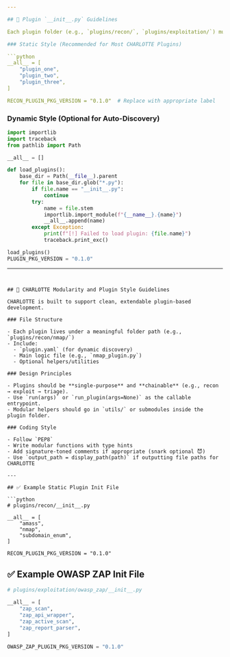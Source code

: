 ```yaml
---

## 🔧 Plugin `__init__.py` Guidelines

Each plugin folder (e.g., `plugins/recon/`, `plugins/exploitation/`) must include a properly structured `__init__.py`.

### Static Style (Recommended for Most CHARLOTTE Plugins)

```python
__all__ = [
    "plugin_one",
    "plugin_two",
    "plugin_three",
]

RECON_PLUGIN_PKG_VERSION = "0.1.0"  # Replace with appropriate label
```

### Dynamic Style (Optional for Auto-Discovery)

```python
import importlib
import traceback
from pathlib import Path

__all__ = []

def load_plugins():
    base_dir = Path(__file__).parent
    for file in base_dir.glob("*.py"):
        if file.name == "__init__.py":
            continue
        try:
            name = file.stem
            importlib.import_module(f"{__name__}.{name}")
            __all__.append(name)
        except Exception:
            print(f"[!] Failed to load plugin: {file.name}")
            traceback.print_exc()

load_plugins()
PLUGIN_PKG_VERSION = "0.1.0"
```

---
```


## 🧩 CHARLOTTE Modularity and Plugin Style Guidelines

CHARLOTTE is built to support clean, extendable plugin-based development.

### File Structure

- Each plugin lives under a meaningful folder path (e.g., `plugins/recon/nmap/`)
- Include:
  - `plugin.yaml` (for dynamic discovery)
  - Main logic file (e.g., `nmap_plugin.py`)
  - Optional helpers/utilities

### Design Principles

- Plugins should be **single-purpose** and **chainable** (e.g., recon → exploit → triage).
- Use `run(args)` or `run_plugin(args=None)` as the callable entrypoint.
- Modular helpers should go in `utils/` or submodules inside the plugin folder.

### Coding Style

- Follow `PEP8`
- Write modular functions with type hints
- Add signature-toned comments if appropriate (snark optional 😈)
- Use `output_path = display_path(path)` if outputting file paths for CHARLOTTE

---

## ✅ Example Static Plugin Init File

```python
# plugins/recon/__init__.py

__all__ = [
    "amass",
    "nmap",
    "subdomain_enum",
]

RECON_PLUGIN_PKG_VERSION = "0.1.0"
```

## ✅ Example OWASP ZAP Init File

```python
# plugins/exploitation/owasp_zap/__init__.py

__all__ = [
    "zap_scan",
    "zap_api_wrapper",
    "zap_active_scan",
    "zap_report_parser",
]

OWASP_ZAP_PLUGIN_PKG_VERSION = "0.1.0"
```